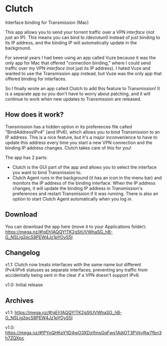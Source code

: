 # Clutch
Interface binding for Transmission (Mac)

This app allows you to send your torrent traffic over a VPN _interface_ (not just an IP). This means you can bind to /dev/utun0 instead of just binding to its IP address, and the binding IP will automatically update in the background.

For several years I had been using an app called Vuze because it was the only app for Mac that offered "connection binding," where I could send traffic over my VPN _interface_ (not just its IP address). I hated Vuze and wanted to use the Transmission app instead, but Vuze was the only app that offered binding for interfaces.

So I finally wrote an app called Clutch to add this feature to Transmission! It is a separate app so you don't have to worry about patching, and it will continue to work when new updates to Transmission are released.

## How does it work?

Transmission has a hidden option in its preferences file called "BindAddressIPv4" (and IPv6), which allows you to bind Transmission to an IP address. This is a nice feature, but it's a major inconvenience to have to update this address every time you start a new VPN connection and the binding IP address changes. Clutch takes care of this for you!

The app has 2 parts:

* Clutch is the GUI part of the app and allows you to select the interface you want to bind Transmission to.
* Clutch Agent runs in the background (it has an icon in the menu bar) and monitors the IP address of the binding interface. When the IP address changes, it will update the binding IP address in Transmission's preferences and restart Transmission if it was running. There is also an option to start Clutch Agent automatically when you log in.

## Download

You can download the app here (move it to your Applications folder):
https://mega.nz/#!qEh1AQQY!TK2gStUVWhaSG_hB-G_NSLjg2pcS8PEW4Jz1pYOyS5I

## Changelog

v1.1: Clutch now treats interfaces with the same name but different IPv4/IPv6 statuses as separate interfaces, preventing any traffic from accidentally being sent in the clear if a VPN doesn't support IPv6.

v1.0: Initial release

## Archives

v1.1:
https://mega.nz/#!qEh1AQQY!TK2gStUVWhaSG_hB-G_NSLjg2pcS8PEW4Jz1pYOyS5I

v1.0:
https://mega.nz/#!PYoQHKpY!ID4wO3XDzjfmsGqFws1AdiOT3PVkyRw7fbn3h7ZQXpc

